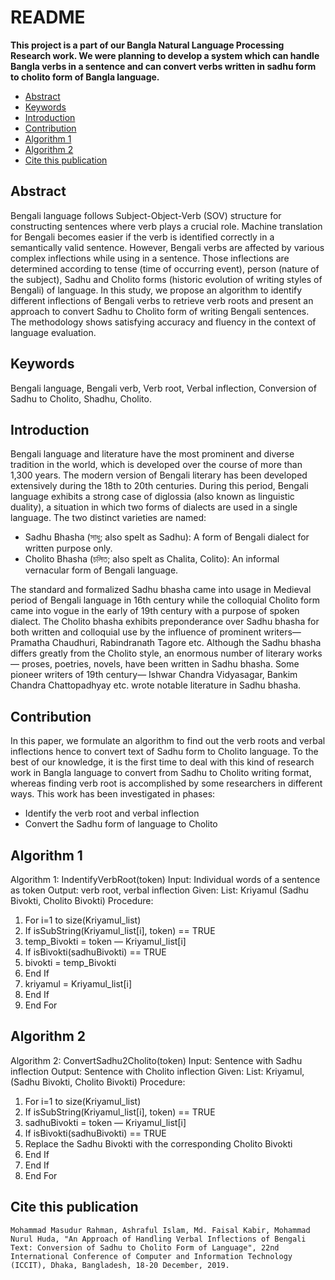# README

**This project is a part of our Bangla Natural Language Processing Research work. We were planning to develop a system which can handle Bangla verbs in a sentence and can convert verbs written in sadhu form to cholito form of Bangla language.**

- [Abstract](#abstract)
- [Keywords](#keywords)
- [Introduction](#introduction)
- [Contribution](#contribution)
- [Algorithm 1](#algorithm-1)
- [Algorithm 2](#algorithm-2)
- [Cite this publication](#cite-this-publication)

## Abstract
Bengali language follows Subject-Object-Verb (SOV) structure for constructing sentences where verb plays a crucial role. Machine translation for Bengali becomes easier if the verb is identified correctly in a semantically valid sentence. However, Bengali verbs are affected by various complex inflections while using in a sentence. Those inflections are determined according to tense (time of occurring event), person (nature of the subject), Sadhu and Cholito forms (historic evolution of writing styles of Bengali) of language. In this study, we propose an algorithm to identify different inflections of Bengali verbs to retrieve verb roots and present an approach to convert Sadhu to Cholito form of writing Bengali sentences. The methodology shows satisfying accuracy and fluency in the context of language evaluation.

## Keywords
Bengali language, Bengali verb, Verb root, Verbal inflection, Conversion of Sadhu to Cholito, Shadhu, Cholito.

## Introduction
Bengali language and literature have the most prominent and diverse tradition in the world, which is developed over the course of more than 1,300 years. The modern version of Bengali literary has been developed extensively during the 18th to 20th centuries. During this period, Bengali language exhibits a strong case of diglossia (also known as linguistic duality), a situation in which two forms of dialects are used in a single language. The two distinct varieties are named: 

- Sadhu Bhasha (সাধু; also spelt as Sadhu): A form of Bengali dialect for written purpose only.
- Cholito Bhasha (চলিত; also spelt as Chalita, Colito): An informal vernacular form of Bengali language.

The standard and formalized Sadhu bhasha came into usage in Medieval period of Bengali language in 16th century while the colloquial Cholito form came into vogue in the early of 19th century with a purpose of spoken dialect. The Cholito bhasha exhibits preponderance over Sadhu bhasha for both written and colloquial use by the influence of prominent writers— Pramatha Chaudhuri, Rabindranath Tagore etc. Although the Sadhu bhasha differs greatly from the Cholito style, an enormous number of literary works— proses, poetries, novels, have been written in Sadhu bhasha. Some pioneer writers of 19th century— Ishwar Chandra Vidyasagar, Bankim Chandra Chattopadhyay etc. wrote notable literature in Sadhu bhasha.

## Contribution
In this paper, we formulate an algorithm to find out the verb roots and verbal inflections hence to convert text of Sadhu form to Cholito language. To the best of our knowledge, it is the first time to deal with this kind of research work in Bangla language to convert from Sadhu to Cholito writing format, whereas finding verb root is accomplished by some researchers in different ways. This work has been investigated in phases: 
- Identify the verb root and verbal inflection
- Convert the Sadhu form of language to Cholito

## Algorithm 1
Algorithm 1: IndentifyVerbRoot(token) 
Input: Individual words of a sentence as token
Output: verb root, verbal inflection
Given: List: Kriyamul (Sadhu Bivokti, Cholito Bivokti)
Procedure:
1.	For i=1 to size(Kriyamul_list)
2.	If isSubString(Kriyamul_list[i], token) == TRUE
3.	temp_Bivokti = token — Kriyamul_list[i]
4.	If isBivokti(sadhuBivokti) == TRUE
5.	bivokti = temp_Bivokti
6.	End If
7.	kriyamul = Kriyamul_list[i]
8.	End If
9.	End For

## Algorithm 2
Algorithm 2: ConvertSadhu2Cholito(token) 
Input: Sentence with Sadhu inflection
Output: Sentence with Cholito inflection
Given: List: Kriyamul, (Sadhu Bivokti, Cholito Bivokti)
Procedure:
1.	For i=1 to size(Kriyamul_list)
2.	If isSubString(Kriyamul_list[i], token) == TRUE
3.	sadhuBivokti = token — Kriyamul_list[i]
4.	If isBivokti(sadhuBivokti) == TRUE
5.	Replace the Sadhu Bivokti with the corresponding Cholito Bivokti
6.	End If
7.	End If
8.	End For

## Cite this publication
```
Mohammad Masudur Rahman, Ashraful Islam, Md. Faisal Kabir, Mohammad Nurul Huda, "An Approach of Handling Verbal Inflections of Bengali Text: Conversion of Sadhu to Cholito Form of Language", 22nd International Conference of Computer and Information Technology (ICCIT), Dhaka, Bangladesh, 18-20 December, 2019.
```
